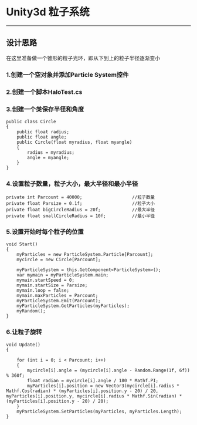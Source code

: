 # Unity3d 粒子系统
-----

## 设计思路
在这里准备做一个锥形的粒子光环，即从下到上的粒子半径逐渐变小

### 1.创建一个空对象并添加Particle System控件

### 2.创建一个脚本HaloTest.cs

### 3.创建一个类保存半径和角度
	public class Circle
    {
        public float radius;
        public float angle;
        public Circle(float myradius, float myangle)
        {
            radius = myradius;
            angle = myangle;
        }
    }

### 4.设置粒子数量，粒子大小，最大半径和最小半径
	private int Parcount = 40000;                   //粒子数量
    private float Parsize = 0.1f;                   //粒子大小
    private float bigCircleRadius = 20f;            //最大半径
    private float smallCircleRadius = 10f;          //最小半径

### 5.设置开始时每个粒子的位置
    void Start()
    {
        myParticles = new ParticleSystem.Particle[Parcount];
        mycircle = new Circle[Parcount];

        myParticleSystem = this.GetComponent<ParticleSystem>();
        var mymain = myParticleSystem.main;
        mymain.startSpeed = 0;
        mymain.startSize = Parsize;
        mymain.loop = false;
        mymain.maxParticles = Parcount;
        myParticleSystem.Emit(Parcount);
        myParticleSystem.GetParticles(myParticles);
        myRandom();
    }

### 6.让粒子旋转
	void Update()
    {
        
        for (int i = 0; i < Parcount; i++)
        {              
            mycircle[i].angle = (mycircle[i].angle - Random.Range(1f, 6f)) % 360f;
            float radian = mycircle[i].angle / 180 * Mathf.PI;
            myParticles[i].position = new Vector3(mycircle[i].radius * Mathf.Cos(radian) * (myParticles[i].position.y - 20) / 20, myParticles[i].position.y, mycircle[i].radius * Mathf.Sin(radian) * (myParticles[i].position.y - 20) / 20);
        }
        myParticleSystem.SetParticles(myParticles, myParticles.Length);
    }
